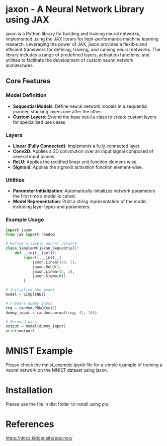 # jaxon - A Neural Network Library using JAX

jaxon is a Python library for building and training neural networks, implemented using the JAX library for high-performance machine learning research. Leveraging the power of JAX, jaxon provides a flexible and efficient framework for defining, training, and running neural networks. The library includes a range of predefined layers, activation functions, and utilities to facilitate the development of custom neural network architectures.

## Core Features

### Model Definition

- **Sequential Models**: Define neural network models in a sequential manner, stacking layers one after the other.
- **Custom Layers**: Extend the base `Module` class to create custom layers for specialized use cases.

### Layers

- **Linear (Fully Connected)**: Implements a fully connected layer.
- **Conv2D**: Applies a 2D convolution over an input signal composed of several input planes.
- **ReLU**: Applies the rectified linear unit function element-wise.
- **Sigmoid**: Applies the sigmoid activation function element-wise.

### Utilities

- **Parameter Initialization**: Automatically initializes network parameters the first time a model is called.
- **Model Representation**: Print a string representation of the model, including layer types and parameters.

### Example Usage

```python
import jaxon
from jax import random

# Define a simple neural network
class SimpleNN(jaxon.Sequential):
    def __init__(self):
        super().__init__(
            jaxon.Linear(10, 5), 
            jaxon.ReLU(), 
            jaxon.Linear(5, 1), 
            jaxon.Sigmoid()
        )

# Initialize the model
model = SimpleNN()

# Prepare dummy input
rng = random.PRNGKey(0)
dummy_input = random.normal(rng, (1, 10))

# Forward pass
output = model(dummy_input)
print(output)

```

# MNIST Example

Please check the mnist_example.ipynb file for a simple example of training a neural network on the MNIST dataset using jaxon.

# Installation

Please use the file in dist folder to install using pip



# References
<https://docs.kidger.site/equinox/>

